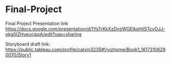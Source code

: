 # Final-Project
Final Project
Presentation link 
https://docs.google.com/presentation/d/1YsTrKkXzDnzWGElksHiISTcvOJJ-okg0IZHveucjpxA/edit?usp=sharing

Storyboard draft link:
https://public.tableau.com/profile/calvin3235#!/vizhome/Book1_16173106290070/Story1